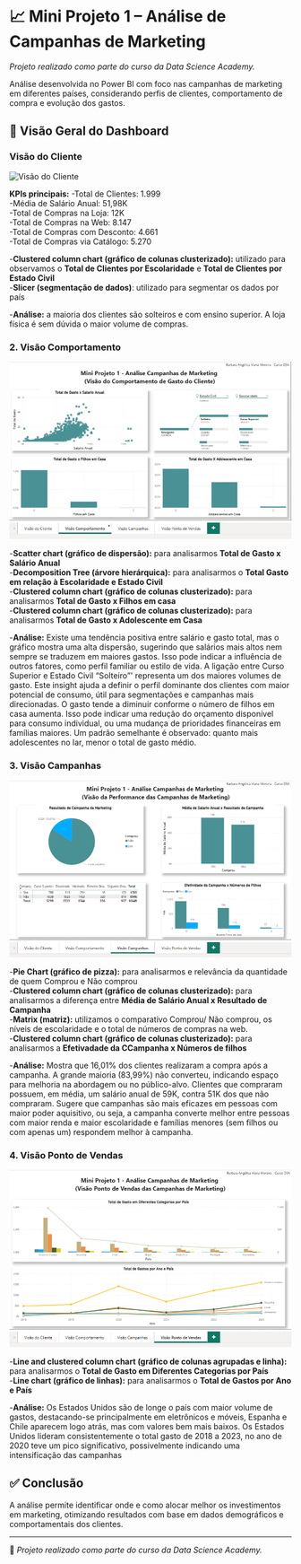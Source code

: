 # 📈 Mini Projeto 1 – Análise de Campanhas de Marketing
*Projeto realizado como parte do curso da Data Science Academy.*

Análise desenvolvida no Power BI com foco nas campanhas de marketing em diferentes países, considerando perfis de clientes, comportamento de compra e evolução dos gastos.

## 📸 Visão Geral do Dashboard

### Visão do Cliente
![Visão do Cliente](imagens/visão-cliente.png)

**KPIs principais:**
-Total de Clientes: 1.999  
-Média de Salário Anual: 51,98K  
-Total de Compras na Loja: 12K  
-Total de Compras na Web: 8.147  
-Total de Compras com Desconto: 4.661  
-Total de Compras via Catálogo: 5.270  

-**Clustered column chart (gráfico de colunas clusterizado):** utilizado para observamos o **Total de Clientes por Escolaridade** e **Total de Clientes por Estado Civil**  
-**Slicer (segmentação de dados)**: utilizado para segmentar os dados por país

-**Análise:** a maioria dos clientes são solteiros e com ensino superior. A loja física é sem dúvida o maior volume de compras.

### 2. Visão Comportamento
![Visão Comportamento](imagens/visao-comportamento.png)

-**Scatter chart (gráfico de dispersão):** para analisarmos **Total de Gasto x Salário Anual**  
-**Decomposition Tree (árvore hierárquica):** para analisarmos o **Total Gasto em relação à Escolaridade e Estado Civil**  
-**Clustered column chart (gráfico de colunas clusterizado):** para analisarmos **Total de Gasto x Filhos em casa**  
-**Clustered column chart (gráfico de colunas clusterizado):** para analisarmos **Total de Gasto x Adolescente em Casa**  

-**Análise:** Existe uma tendência positiva entre salário e gasto total, mas o gráfico mostra uma alta dispersão, sugerindo que salários mais altos nem sempre se traduzem em maiores gastos. Isso pode indicar a influência de outros fatores, como perfil familiar ou estilo de vida. A ligação entre Curso Superior e Estado Civil “Solteiro”' representa um dos maiores volumes de gasto. Este insight ajuda a definir o perfil dominante dos clientes com maior potencial de consumo, útil para segmentações e campanhas mais direcionadas. O gasto tende a diminuir conforme o número de filhos em casa aumenta. Isso pode indicar uma redução do orçamento disponível para consumo individual, ou uma mudança de prioridades financeiras em famílias maiores. Um padrão semelhante é observado: quanto mais adolescentes no lar, menor o total de gasto médio. 

### 3. Visão Campanhas
![Visão Campanhas](imagens/visao-campanhas.png)

-**Pie Chart (gráfico de pizza):** para analisarmos e relevância da quantidade de quem Comprou e Não comprou  
-**Clustered column chart (gráfico de colunas clusterizado):** para analisarmos a diferença entre **Média de Salário Anual x Resultado de Campanha**  
-**Matrix (matriz):** utilizamos o comparativo Comprou/ Não comprou, os níveis de escolaridade e o total de números de compras na web.  
-**Clustered column chart (gráfico de colunas clusterizado):** para analisarmos a **Efetivadade da CCampanha x Números de filhos**  

-**Análise:** Mostra que 16,01% dos clientes realizaram a compra após a campanha. A grande maioria (83,99%) não converteu, indicando espaço para melhoria na abordagem ou no público-alvo. Clientes que compraram possuem, em média, um salário anual de 59K, contra 51K dos que não compraram. Sugere que campanhas são mais eficazes em pessoas com maior poder aquisitivo, ou seja, a campanha converte melhor entre pessoas com maior renda e maior escolaridade e famílias menores (sem filhos ou com apenas um) respondem melhor à campanha.

### 4. Visão Ponto de Vendas
![Visão Ponto de Vendas](imagens/visao-ponto-de-vendas.png)

-**Line and clustered column chart (gráfico de colunas agrupadas e linha):** para analisarmos o **Total de Gasto em Diferentes Categorias por País**  
-**Line chart (gráfico de linhas):** para analisarmos o **Total de Gastos por Ano e País**  

-**Análise:** Os Estados Unidos são de longe o país com maior volume de gastos, destacando-se principalmente em eletrônicos e móveis, Espanha e Chile aparecem logo atrás, mas com valores bem mais baixos. Os Estados Unidos lideram consistentemente o total gasto de 2018 a 2023, no ano de 2020 teve um pico significativo, possivelmente indicando uma intensificação das campanhas


## ✅ Conclusão

A análise permite identificar onde e como alocar melhor os investimentos em marketing, otimizando resultados com base em dados demográficos e comportamentais dos clientes.

---

📌 *Projeto realizado como parte do curso da Data Science Academy.*
